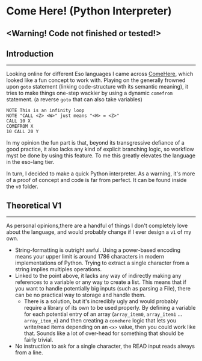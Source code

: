 # Come Here! (Python Interpreter)

## <Warning! Code not finished or tested!>

## Introduction 

----

Looking online for different Eso languages I came across 
[ComeHere](https://wwwep.stewartsplace.org.uk/languages/comehere/), which looked like a fun concept to work with. 
Playing on the generally frowned upon `goto` statement (linking code-structure wth its semantic meaning), it tries
to make things one-step wackier by using a dynamic `comefrom` statement. (a reverse `goto` that can also take variables)


    NOTE This is an infinity loop
    NOTE "CALL <Z> <W>" just means "<W> = <Z>"
    CALL 10 X    
    COMEFROM X 
    10 CALL 20 Y 

In my opinion the fun part is that, beyond its transgressive defiance of a good practice, it also lacks any kind of 
explicit branching logic, so workflow myst be done by using this feature. To me this greatly elevates the language in
the eso-lang tier.

In turn, I decided to make a quick Python interpreter. As a warning, it's more of a proof of concept and code is far
from perfect. It can be found inside the `v0` folder.


##  Theoretical V1

----

As personal opinions,there are a handful of things I don't completely love about the language, and would probably change
if I ever design a `v1` of my own.

* String-formatting is outright awful. Using a power-based encoding means your upper limit is around 1786 characters in 
  modern implementations of Python. Trying to extract a single character from a string implies multiples operations.
* Linked to the point above, it lacks any way of indirectly making any references to a variable or any way to create a 
  list. This means that if you want to handle potentially big inputs (such as parsing a File), there can be no practical
  way to storage and handle them.
  * There is a solution, but it's incredibly ugly and would probably require a library of its own to be used properly. 
    By defining a variable for each potential entry of an array (`array_item0`, `array_item1` ... `array_item_n`) and 
    then creating a `comehere` logic that lets you write/read items depending on an `<x>` value, then you could work 
    like that. Sounds like a lot of over-head for something that should be fairly trivial.
* No instruction to ask for a single character, the READ input reads always from a line.
